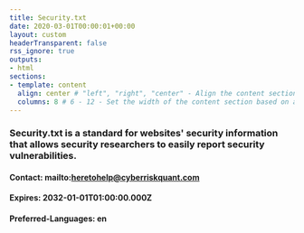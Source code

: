 ```yaml
---
title: Security.txt
date: 2020-03-01T00:00:01+00:00
layout: custom
headerTransparent: false
rss_ignore: true
outputs:
- html
sections:
- template: content
  align: center # "left", "right", "center" - Align the content section
  columns: 8 # 6 - 12 - Set the width of the content section based on a 12 column grid
---
```

### Security.txt is a standard for websites' security information that allows security researchers to easily report security vulnerabilities.

#### Contact: mailto:heretohelp@cyberriskquant.com
#### Expires: 2032-01-01T01:00:00.000Z
#### Preferred-Languages: en

